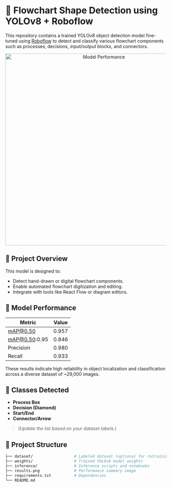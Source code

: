 # 🧠 Flowchart Shape Detection using YOLOv8 + Roboflow

This repository contains a trained YOLOv8 object detection model fine-tuned using [Roboflow](https://roboflow.com) to detect and classify various flowchart components such as processes, decisions, input/output blocks, and connectors.

<p align="center">
  <img src="results.png" width="600" alt="Model Performance">
</p>

## 🚀 Project Overview

This model is designed to:
- Detect hand-drawn or digital flowchart components.
- Enable automated flowchart digitization and editing.
- Integrate with tools like React Flow or diagram editors.

## 🧾 Model Performance

| Metric              | Value |
|---------------------|-------|
| mAP@0.50            | 0.957 |
| mAP@0.50:0.95       | 0.846 |
| Precision           | 0.980 |
| Recall              | 0.933 |

These results indicate high reliability in object localization and classification across a diverse dataset of ~29,000 images.

## 🧠 Classes Detected

- **Process Box**
- **Decision (Diamond)**
- **Start/End**
- **Connector/Arrow**

> *(Update the list based on your dataset labels.)*

## 📂 Project Structure

```bash
├── dataset/                  # Labeled dataset (optional for retraining)
├── weights/                  # Trained YOLOv8 model weights
├── inference/                # Inference scripts and notebooks
├── results.png               # Performance summary image
├── requirements.txt          # Dependencies
└── README.md
